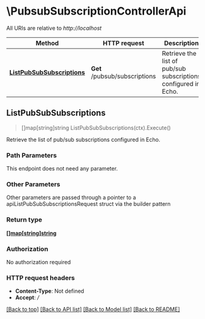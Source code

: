 # \PubsubSubscriptionControllerApi

All URIs are relative to *http://localhost*

Method | HTTP request | Description
------------- | ------------- | -------------
[**ListPubSubSubscriptions**](PubsubSubscriptionControllerApi.md#ListPubSubSubscriptions) | **Get** /pubsub/subscriptions | Retrieve the list of pub/sub subscriptions configured in Echo.



## ListPubSubSubscriptions

> []map[string]string ListPubSubSubscriptions(ctx).Execute()

Retrieve the list of pub/sub subscriptions configured in Echo.

### Path Parameters

This endpoint does not need any parameter.

### Other Parameters

Other parameters are passed through a pointer to a apiListPubSubSubscriptionsRequest struct via the builder pattern


### Return type

[**[]map[string]string**](map.md)

### Authorization

No authorization required

### HTTP request headers

- **Content-Type**: Not defined
- **Accept**: */*

[[Back to top]](#) [[Back to API list]](../README.md#documentation-for-api-endpoints)
[[Back to Model list]](../README.md#documentation-for-models)
[[Back to README]](../README.md)

